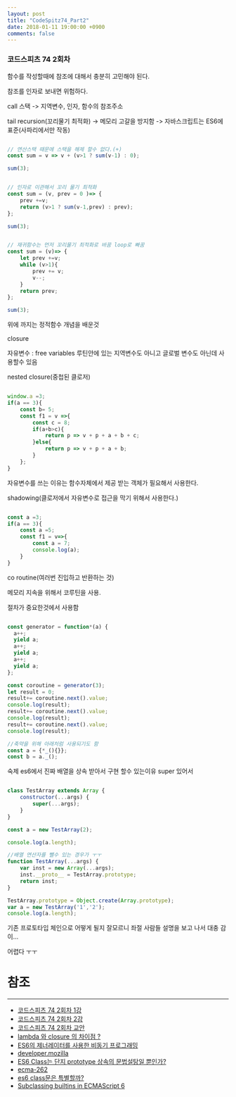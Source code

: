 ```yaml
---
layout: post
title: "CodeSpitz74_Part2"
date: 2018-01-11 19:00:00 +0900
comments: false
---
```


### 코드스피츠 74 2회차

함수를 작성할때에 참조에 대해서 충분히 고민해야 된다.

참조를 인자로 보내면 위험하다.


call 스택 -> 지역변수, 인자, 함수의 참조주소

tail recursion(꼬리물기 최적화) -> 메모리 고갈을 방지함 -> 자바스크립트는 ES6에 표준(사파리에서만 작동)

```javascript

// 연산스택 때문에 스택을 해제 할수 없다.(+)
const sum = v => v + (v>1 ? sum(v-1) : 0);

sum(3);

```

```javascript

// 인자로 이관해서 꼬리 물기 최적화
const sum = (v, prev = 0 )=> {
    prev +=v;
    return (v>1 ? sum(v-1,prev) : prev);
}; 

sum(3);

```

```javascript

// 재귀함수는 먼저 꼬리물기 최적화로 바꿈 loop로 빠꿈
const sum = (v)=> {
    let prev +=v;
    while (v>1){
        prev += v;
        v--;
    }
    return prev;
}; 

sum(3);

```
위에 까지는 정적함수 개념을 배운것

closure

자유변수 : free variables 루틴안에 있는 지역변수도 아니고 글로벌 변수도 아닌데 사용할수 있음

nested closure(중첩된 클로저)

```javascript

window.a =3;
if(a == 3){
    const b= 5;
    const f1 = v =>{
        const c = 8;
        if(a+b>c){
            return p => v + p + a + b + c;
        }else{
            return p => v + p + a + b;            
        }
    };
}

```
자유변수를 쓰는 이유는 함수자체에서 제공 받는 객체가 필요해서 사용한다.

shadowing(클로저에서 자유변수로 접근을 막기 위해서 사용한다.)

```javascript

const a =3;
if(a == 3){
    const a =5;
    const f1 = v=>{
        const a = 7;
        console.log(a);
    }
}

```

co routine(여러번 진입하고 반환하는 것)

메모리 지속을 위해서 코루틴을 사용.

절차가 중요한것에서 사용함 

```javascript

const generator = function*(a) {
  a++;
  yield a;
  a++;
  yield a;
  a++;
  yield a;
};

const coroutine = generator(3);
let result = 0;
result+= coroutine.next().value;
console.log(result);
result+= coroutine.next().value;
console.log(result);
result+= coroutine.next().value;
console.log(result);

//축약을 위해 아래처럼 사용되기도 함
const a = {*_(){}};
const b = a._();

```

숙제 es6에서 진짜 배열을 상속 받아서 구현 할수 있는이유 super 있어서

```javascript

class TestArray extends Array {
    constructor(...args) { 
        super(...args);
    }
}

const a = new TestArray(2);

console.log(a.length);

//배열 연산자를 뺄수 있는 경우가 ㅜㅜ
function TestArray(...args) {
    var inst = new Array(...args);
    inst.__proto__ = TestArray.prototype;
    return inst;
}

TestArray.prototype = Object.create(Array.prototype);
var a = new TestArray('1','2');
console.log(a.length);

``` 

기존 프로토타입 체인으로 어떻게 될지 잘모르니 좌절 사람들 설명을 보고 나서 대충 감이... 

어렵다 ㅜㅜ



# 참조 
-----

* [코드스피츠 74 2회차 1강](https://www.youtube.com/watch?v=I5BZ7E6xIQ4&list=PLBA53uNlbf-vuKTARH6Ka7a_Jp0OVT_AY&index=2)
* [코드스피츠 74 2회차 2강](https://www.youtube.com/watch?v=S9kjZGc9UiE&index=1&list=PLBA53uNlbf-vuKTARH6Ka7a_Jp0OVT_AY)
* [코드스피츠 74 2회차 교안](https://onedrive.live.com/?authkey=%21ANDAFlMvPM4zKpo&cid=AE0BF2746200B9CD&id=AE0BF2746200B9CD%2156292&parId=AE0BF2746200B9CD%2156146&o=OneUp)
* [lambda 와 closure 의 차이점 ?](https://stackoverflow.com/questions/220658/what-is-the-difference-between-a-closure-and-a-lambda)
* [ES6의 제너레이터를 사용한 비동기 프로그래밍](http://meetup.toast.com/posts/73)
* [developer.mozilla](https://developer.mozilla.org/en-US/docs/Web/JavaScript/Reference/Statements/function*)
* [ES6 Class는 단지 prototype 상속의 문법설탕일 뿐인가?](https://gomugom.github.io/is-class-only-a-syntactic-sugar/)
* [ecma-262](http://www.ecma-international.org/ecma-262/6.0/#sec-class-definitions)
* [es6 class문은 특별할까?](http://www.bsidesoft.com/?p=5370)
* [Subclassing builtins in ECMAScript 6](http://2ality.com/2013/03/subclassing-builtins-es6.html)

